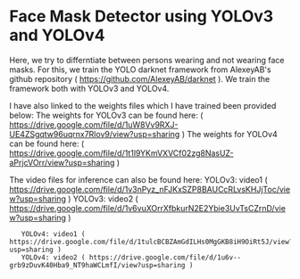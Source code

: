 # Face Mask Detector using YOLOv3 and YOLOv4
Here, we try to differntiate between persons wearing and not wearing face masks. For this, we train the YOLO darknet framework from AlexeyAB's github repository ( https://github.com/AlexeyAB/darknet ). We train the framework both with YOLOv3 and YOLOv4.

I have also linked to the weights files which I have trained been provided below:
The weights for YOLOv3 can be found here: ( https://drive.google.com/file/d/1uW8Vv9RXJ-UE4ZSgqtw96uqrnx7Rlov9/view?usp=sharing )
The weights for YOLOv4 can be found here: ( https://drive.google.com/file/d/1t1l9YKmVXVCf02zg8NasUZ-aPrjcVOrr/view?usp=sharing )

The video files for inference can also be found here:
       YOLOv3: video1 ( https://drive.google.com/file/d/1v3nPyz_nFJKxSZP8BAUCcRLvsKHJjToc/view?usp=sharing )
       YOLOv3: video2 ( https://drive.google.com/file/d/1v6vuXOrrXfbkurN2E2Ybie3UvTsCZrnD/view?usp=sharing )
       
       YOLOv4: video1 ( https://drive.google.com/file/d/1tulcBCBZAmGdILHs0MgGKB8iH9OiRt5J/view?usp=sharing )
       YOLOv4: video2 ( https://drive.google.com/file/d/1u6v--grb9zDuvK40Hba9_NT9haWCLmfI/view?usp=sharing )
